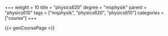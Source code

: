 +++
weight = 10
title = "physics620"
degree = "msphysik"
parent = "physics610"
tags = ["msphysik", "physics620", "physics610"]
categories = ["course"]
+++

{{< genCoursePage >}}
